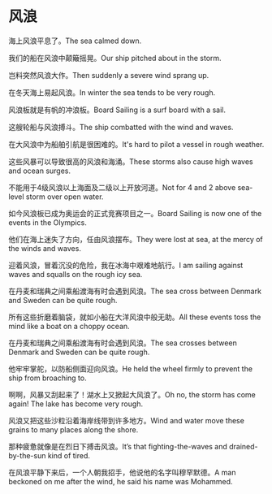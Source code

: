 # 风浪

<p><span class="chinese">海上风浪平息了。</span><span class="english">The sea calmed down.</span></p>

<p><span class="chinese">我们的船在风浪中颠簸摇晃。</span><span class="english">Our ship pitched about in the storm.</span></p>

<p><span class="chinese">岂料突然风浪大作。</span><span class="english">Then suddenly a severe wind sprang up.</span></p>

<p><span class="chinese">在冬天海上易起风浪。</span><span class="english">In winter the sea tends to be very rough.</span></p>

<p><span class="chinese">风浪板就是有帆的冲浪板。</span><span class="english">Board Sailing is a surf board with a sail.</span></p>

<p><span class="chinese">这艘轮船与风浪搏斗。</span><span class="english">The ship combatted with the wind and waves.</span></p>

<p><span class="chinese">在大风浪中为船舶引航是很困难的。</span><span class="english">It's hard to pilot a vessel in rough weather.</span></p>

<p><span class="chinese">这些风暴可以导致很高的风浪和海涌。</span><span class="english">These storms also cause high waves and ocean surges.</span></p>

<p><span class="chinese">不能用于4级风浪以上海面及二级以上开放河道。</span><span class="english">Not for 4 and 2 above sea-level storm over open water.</span></p>

<p><span class="chinese">如今风浪板已成为奥运会的正式竞赛项目之一。</span><span class="english">Board Sailing is now one of the events in the Olympics.</span></p>

<p><span class="chinese">他们在海上迷失了方向，任由风浪摆布。</span><span class="english">They were lost at sea, at the mercy of the winds and waves.</span></p>

<p><span class="chinese">迎着风浪，冒着沉没的危险，我在冰海中艰难地航行。</span><span class="english">I am sailing against waves and squalls on the rough icy sea.</span></p>

<p><span class="chinese">在丹麦和瑞典之间乘船渡海有时会遇到风浪。</span><span class="english">The sea cross between Denmark and Sweden can be quite rough.</span></p>

<p><span class="chinese">所有这些折磨着脑袋，就如小船在大洋风浪中般无助。</span><span class="english">All these events toss the mind like a boat on a choppy ocean.</span></p>

<p><span class="chinese">在丹麦和瑞典之间乘船渡海有时会遇到风浪。</span><span class="english">The sea crosses between Denmark and Sweden can be quite rough.</span></p>

<p><span class="chinese">他牢牢掌舵，以防船侧面迎向风浪。</span><span class="english">He held the wheel firmly to prevent the ship from broaching to.</span></p>

<p><span class="chinese">啊啊，风暴又刮起来了！湖水上又掀起大风浪了。</span><span class="english">Oh no, the storm has come again! The lake has become very rough.</span></p>

<p><span class="chinese">风浪又把这些沙粒沿着海岸线带到许多地方。</span><span class="english">Wind and water move these grains to many places along the shore.</span></p>

<p><span class="chinese">那种疲惫就像是在烈日下搏击风浪。</span><span class="english">It’s that fighting-the-waves and drained-by-the-sun kind of tired.</span></p>

<p><span class="chinese">在风浪平静下来后，一个人朝我招手，他说他的名字叫穆罕默德。</span><span class="english">A man beckoned on me after the wind, he said his name was Mohammed.</span></p>

